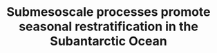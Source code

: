 ---
title: "Submesoscale processes promote seasonal restratification in the Subantarctic Ocean"
citation: "**du Plessis, M.,** Swart, S., Ansorge, I.J. and Mahadevan, A., 2017. Submesoscale processes promote seasonal restratification in the s ubantarctic o cean. Journal of Geophysical Research: Oceans, 122(4), pp.2960-2975."
doi: "https://doi.org/10.1002/2016JC012494" 
category: manuscripts
---